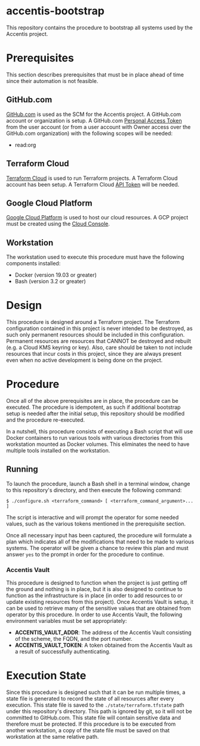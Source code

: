 accentis-bootstrap
===

This repository contains the procedure to bootstrap all systems used by the Accentis project.

# Prerequisites

This section describes prerequisites that must be in place ahead of time since their automation is not feasible.

## GitHub.com

[GitHub.com](https://github.com/) is used as the SCM for the Accentis project.  A GitHub.com account or organization is setup.  A GitHub.com [Personal Access Token](https://github.com/settings/tokens/) from the user account (or from a user account with Owner access over the GitHub.com organization) with the following scopes will be needed:
* read:org

## Terraform Cloud

[Terraform Cloud](https://app.terraform.io/) is used to run Terraform projects.  A Terraform Cloud account has been setup.  A Terraform Cloud [ API Token](https://app.terraform.io/app/settings/tokens/) will be needed.

## Google Cloud Platform

[Google Cloud Platform](https://console.cloud.google.com/) is used to host our cloud resources.  A GCP project must be created using the [Cloud Console](https://console.cloud.google.com/).

## Workstation

The workstation used to execute this procedure must have the following components installed:

* Docker (version 19.03 or greater)
* Bash (version 3.2 or greater)

# Design

This procedure is designed around a Terraform project.  The Terraform configuration contained in this project is never intended to be destroyed, as such only permanent resources should be included in this configuration.  Permanent resources are resources that CANNOT be destroyed and rebuilt (e.g. a Cloud KMS keyring or key).  Also, care should be taken to not include resources that incur costs in this project, since they are always present even when no active development is being done on the project.

# Procedure

Once all of the above prerequisites are in place, the procedure can be executed.  The procedure is idempotent, as such if additional bootstrap setup is needed after the initial setup, this repository should be modified and the procedure re-executed.

In a nutshell, this procedure consists of executing a Bash script that will use Docker containers to run various tools with various directories from this workstation mounted as Docker volumes.  This eliminates the need to have multiple tools installed on the workstation.

## Running

To launch the procedure, launch a Bash shell in a terminal window, change to this repository's directory, and then execute the following command:

```
$ ./configure.sh <terraform_command> [ <terraform_command_argument>... ]
```

The script is interactive and will prompt the operator for some needed values, such as the various tokens mentioned in the prerequisite section.

Once all necessary input has been captured, the procedure will formulate a plan which indicates all of the modifications that need to be made to various systems.  The operator will be given a chance to review this plan and must answer `yes` to the prompt in order for the procedure to continue.

### Accentis Vault

This procedure is designed to function when the project is just getting off the ground and nothing is in place, but it is also designed to continue to function as the infrastructure is in place (in order to add resources to or update existing resources from this project).  Once Accentis Vault is setup, it can be used to retrieve many of the sensitive values that are obtained from operator by this procedure.  In order to use Accentis Vault, the following environment variables must be set appropriately:
* **ACCENTIS_VAULT_ADDR**: The address of the Accentis Vault consisting of the scheme, the FQDN, and the port number.
* **ACCENTIS_VAULT_TOKEN**: A token obtained from the Accentis Vault as a result of successfully authenticating.

# Execution State

Since this procedure is designed such that it can be run multiple times, a state file is generated to record the state of all resources after every execution.  This state file is saved to the `./state/terraform.tfstate` path under this repository's directory.  This path is ignored by git, so it will not be committed to GitHub.com.  This state file will contain sensitive data and therefore must be protected.  If this procedure is to be executed from another workstation, a copy of the state file must be saved on that workstation at the same relative path.
